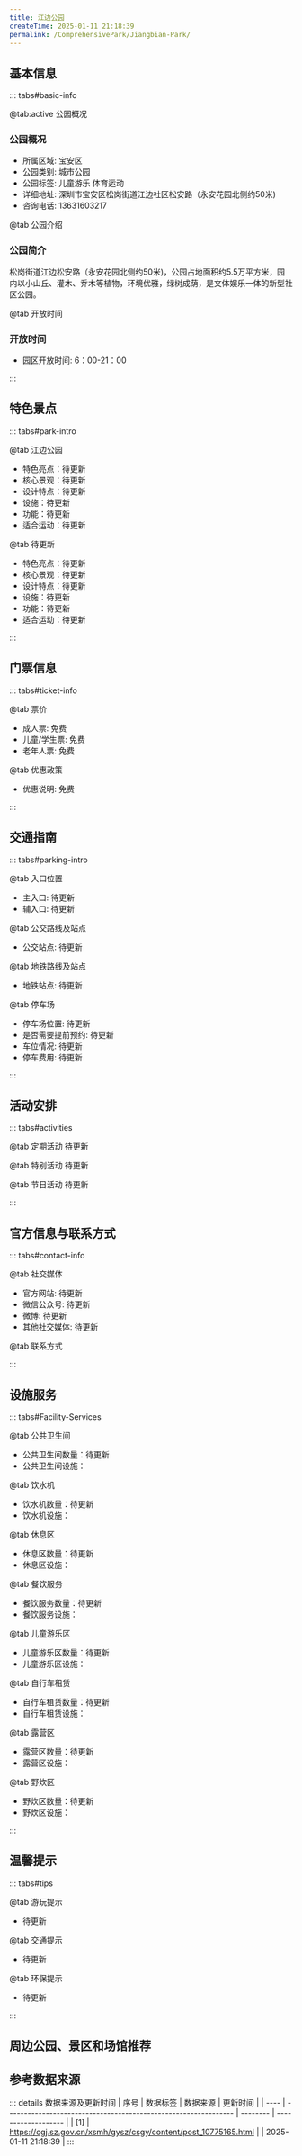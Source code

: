```yaml
---
title: 江边公园
createTime: 2025-01-11 21:18:39
permalink: /ComprehensivePark/Jiangbian-Park/
---
```


<script setup>
import ImageSwiper from '/.vuepress/theme/components/ImageSwiper.vue'
// 轮播图数据
const swiperItems = [
    {
      link: 'https://cgj.sz.gov.cn/img/4/4005/4005934/10775165.png',
      title: '江边公园',
      description: '松岗街道江边松安路（永安花园北侧约50米)，公园占地面积约5.5万平方米，园内以小山丘、灌木、乔木等植物，环境优雅，绿树成荫，是文体娱乐一体的新型社区公园。...',
      author: '深圳政府在线',
      date: '2025/01/11'
      },
  {
      link: 'https://cgj.sz.gov.cn/img/4/4005/4005934/10775165.png',
      title: '江边公园',
      description: '松岗街道江边松安路（永安花园北侧约50米)，公园占地面积约5.5万平方米，园内以小山丘、灌木、乔木等植物，环境优雅，绿树成荫，是文体娱乐一体的新型社区公园。...',
      author: '深圳政府在线',
      date: '2025/01/11'
      }
]
// 配置项
const swiperConfig = {
  height: 500,
  showInfo: true
}
</script>
<!-- 轮播图组件 -->
<ImageSwiper :items="swiperItems" :config="swiperConfig" />

## 基本信息
::: tabs#basic-info

@tab:active 公园概况
### 公园概况
- 所属区域: 宝安区
- 公园类别: 城市公园
- 公园标签: 儿童游乐 体育运动
- 详细地址: 深圳市宝安区松岗街道江边社区松安路（永安花园北侧约50米)
- 咨询电话: 13631603217

@tab 公园介绍
### 公园简介
松岗街道江边松安路（永安花园北侧约50米)，公园占地面积约5.5万平方米，园内以小山丘、灌木、乔木等植物，环境优雅，绿树成荫，是文体娱乐一体的新型社区公园。

@tab 开放时间
### 开放时间
- 园区开放时间: 6：00-21：00

:::

## 特色景点

::: tabs#park-intro

@tab 江边公园
<ImageCard
image="https://cgj.sz.gov.cn/images/index20230710_1.png"
    title="江边公园"
    description="江边公园总面积为54781平方米，公园内设游乐设施、健身器材、休闲、娱乐，便于游客市民娱乐、休闲、玩耍。公园主要以乔木、灌木为主，以保持原生态环境为主的公园。"
    date=""
    author="深圳政府在线"
/>


- 特色亮点：待更新
- 核心景观：待更新
- 设计特点：待更新
- 设施：待更新
- 功能：待更新
- 适合运动：待更新

@tab 待更新
<ImageCard
image="https://cgj.sz.gov.cn/images/index20230710_1.png"
    title="江边公园"
    description="江边公园总面积为54781平方米，公园内设游乐设施、健身器材、休闲、娱乐，便于游客市民娱乐、休闲、玩耍。公园主要以乔木、灌木为主，以保持原生态环境为主的公园。"
    date=""
    author="深圳政府在线"
/>


- 特色亮点：待更新
- 核心景观：待更新
- 设计特点：待更新
- 设施：待更新
- 功能：待更新
- 适合运动：待更新

:::

## 门票信息

::: tabs#ticket-info

@tab 票价
- 成人票: 免费
- 儿童/学生票: 免费
- 老年人票: 免费

@tab 优惠政策
- 优惠说明: 免费

:::

## 交通指南

::: tabs#parking-intro

@tab 入口位置
- 主入口: 待更新
- 辅入口: 待更新

@tab 公交路线及站点
- 公交站点: 待更新

@tab 地铁路线及站点
- 地铁站点: 待更新

@tab 停车场
- 停车场位置: 待更新
- 是否需要提前预约: 待更新
- 车位情况: 待更新
- 停车费用: 待更新

:::

## 活动安排

::: tabs#activities

@tab 定期活动
待更新

@tab 特别活动
待更新

@tab 节日活动
待更新

:::

## 官方信息与联系方式

::: tabs#contact-info

@tab 社交媒体
- 官方网站: 待更新
- 微信公众号: 待更新
- 微博: 待更新
- 其他社交媒体: 待更新

@tab 联系方式

:::

## 设施服务

::: tabs#Facility-Services

@tab 公共卫生间
- 公共卫生间数量：待更新
- 公共卫生间设施：

@tab 饮水机
- 饮水机数量：待更新
- 饮水机设施：

@tab 休息区
- 休息区数量：待更新
- 休息区设施：

@tab 餐饮服务
- 餐饮服务数量：待更新
- 餐饮服务设施：

@tab 儿童游乐区
- 儿童游乐区数量：待更新
- 儿童游乐区设施：

@tab 自行车租赁
- 自行车租赁数量：待更新
- 自行车租赁设施：

@tab 露营区
- 露营区数量：待更新
- 露营区设施：

@tab 野炊区
- 野炊区数量：待更新
- 野炊区设施：

:::

## 温馨提示

::: tabs#tips

@tab 游玩提示
- 待更新

@tab 交通提示
- 待更新

@tab 环保提示
- 待更新

:::

## 周边公园、景区和场馆推荐

<CardGrid>
  <ImageCard
        image="https://cgj.sz.gov.cn/img/4/4005/4005935/10775166.png"
        title="溪头足球场休闲公园"
        description="松岗街道溪头西十巷22号附近，公园占地面积约2.2万平方米，园内主要以运动健身为主的休闲公园。"
        href="/ComprehensivePark/Xitou-Football-Field-Leisure-Park/"
        author="待更新"
        date="2025/01/02"
      />
      <ImageCard
        image="https://cgj.sz.gov.cn/img/4/4005/4005935/10775166.png"
        title="溪头足球场休闲公园"
        description="松岗街道溪头西十巷22号附近，公园占地面积约2.2万平方米，园内主要以运动健身为主的休闲公园。"
        href="/ComprehensivePark/Xitou-Football-Field-Leisure-Park/"
        author="待更新"
        date="2025/01/02"
      />
    </CardGrid>


## 参考数据来源

::: details 数据来源及更新时间
| 序号 | 数据标签                                                        | 数据来源 | 更新时间            |
| ---- | --------------------------------------------------------------- | -------- | ------------------- |
| [1]  | https://cgj.sz.gov.cn/xsmh/gysz/csgy/content/post_10775165.html |          | 2025-01-11 21:18:39 |
:::

